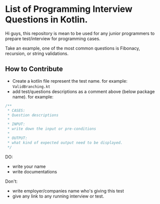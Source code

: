 # List of Programming Interview Questions in Kotlin.


Hi guys, this repository is mean to be used for any junior programmers to prepare test/interview for programming cases.

Take an example, one of the most common questions is Fibonacy, recursion, or string validations.


## How to Contribute

- Create a kotlin file represent the test name. for example: `ValidBranching.kt`
- add test/questions descriptions as a comment above (below package name). for example:

```kotlin
/**
 * CASES:
 * Question descriptions
 *
 * INPUT:
 * write down the input or pre-conditions
 *
 * OUTPUT:
 * what kind of expected output need to be displayed.
 */
```

DO:
- write your name
- write documentations

Don't:
- write employer/companies name who's giving this test
- give any link to any running interview or test.


